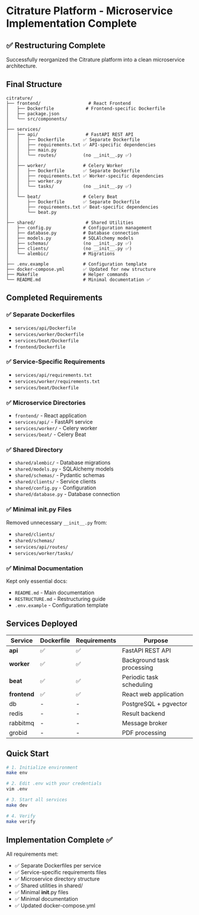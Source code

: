 # Citrature Platform - Microservice Implementation Complete

## ✅ Restructuring Complete

Successfully reorganized the Citrature platform into a clean microservice architecture.

## Final Structure

```
citrature/
├── frontend/                  # React Frontend
│   ├── Dockerfile            # Frontend-specific Dockerfile
│   ├── package.json
│   └── src/components/
│
├── services/
│   ├── api/                  # FastAPI REST API
│   │   ├── Dockerfile       ✅ Separate Dockerfile
│   │   ├── requirements.txt ✅ API-specific dependencies
│   │   ├── main.py
│   │   └── routes/          (no __init__.py ✅)
│   │
│   ├── worker/              # Celery Worker
│   │   ├── Dockerfile       ✅ Separate Dockerfile
│   │   ├── requirements.txt ✅ Worker-specific dependencies
│   │   ├── worker.py
│   │   └── tasks/           (no __init__.py ✅)
│   │
│   └── beat/                # Celery Beat
│       ├── Dockerfile       ✅ Separate Dockerfile
│       ├── requirements.txt ✅ Beat-specific dependencies
│       └── beat.py
│
├── shared/                   # Shared Utilities
│   ├── config.py            # Configuration management
│   ├── database.py          # Database connection
│   ├── models.py            # SQLAlchemy models
│   ├── schemas/             (no __init__.py ✅)
│   ├── clients/             (no __init__.py ✅)
│   └── alembic/             # Migrations
│
├── .env.example             # Configuration template
├── docker-compose.yml       ✅ Updated for new structure
├── Makefile                 # Helper commands
└── README.md                # Minimal documentation ✅
```

## Completed Requirements

### ✅ Separate Dockerfiles
- `services/api/Dockerfile`
- `services/worker/Dockerfile`
- `services/beat/Dockerfile`
- `frontend/Dockerfile`

### ✅ Service-Specific Requirements
- `services/api/requirements.txt`
- `services/worker/requirements.txt`
- `services/beat/Dockerfile`

### ✅ Microservice Directories
- `frontend/` - React application
- `services/api/` - FastAPI service
- `services/worker/` - Celery worker
- `services/beat/` - Celery Beat

### ✅ Shared Directory
- `shared/alembic/` - Database migrations
- `shared/models.py` - SQLAlchemy models
- `shared/schemas/` - Pydantic schemas
- `shared/clients/` - Service clients
- `shared/config.py` - Configuration
- `shared/database.py` - Database connection

### ✅ Minimal __init__.py Files
Removed unnecessary `__init__.py` from:
- `shared/clients/`
- `shared/schemas/`
- `services/api/routes/`
- `services/worker/tasks/`

### ✅ Minimal Documentation
Kept only essential docs:
- `README.md` - Main documentation
- `RESTRUCTURE.md` - Restructuring guide
- `.env.example` - Configuration template

## Services Deployed

| Service | Dockerfile | Requirements | Purpose |
|---------|-----------|--------------|---------|
| **api** | ✅ | ✅ | FastAPI REST API |
| **worker** | ✅ | ✅ | Background task processing |
| **beat** | ✅ | ✅ | Periodic task scheduling |
| **frontend** | ✅ | ✅ | React web application |
| db | - | - | PostgreSQL + pgvector |
| redis | - | - | Result backend |
| rabbitmq | - | - | Message broker |
| grobid | - | - | PDF processing |

## Quick Start

```bash
# 1. Initialize environment
make env

# 2. Edit .env with your credentials
vim .env

# 3. Start all services
make dev

# 4. Verify
make verify
```

## Implementation Complete ✅

All requirements met:
- ✅ Separate Dockerfiles per service
- ✅ Service-specific requirements files
- ✅ Microservice directory structure
- ✅ Shared utilities in shared/
- ✅ Minimal __init__.py files
- ✅ Minimal documentation
- ✅ Updated docker-compose.yml
